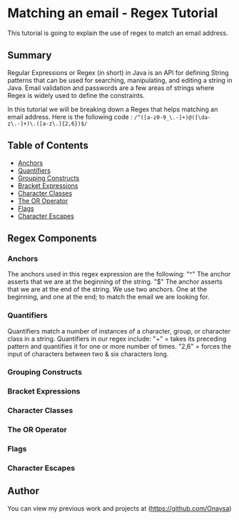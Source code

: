 # Matching an email - Regex Tutorial

This tutorial is going to explain the use of regex to match an email address.

## Summary

Regular Expressions or Regex (in short) in Java is an API for defining String patterns that can be used for searching, manipulating, and editing a string in Java. Email validation and passwords are a few areas of strings where Regex is widely used to define the constraints. 

In this tutorial we will be breaking down a Regex that helps matching an email address. Here is the following code :
 `/^([a-z0-9_\.-]+)@([\da-z\.-]+)\.([a-z\.]{2,6})$/`

## Table of Contents

- [Anchors](#anchors)
- [Quantifiers](#quantifiers)
- [Grouping Constructs](#grouping-constructs)
- [Bracket Expressions](#bracket-expressions)
- [Character Classes](#character-classes)
- [The OR Operator](#the-or-operator)
- [Flags](#flags)
- [Character Escapes](#character-escapes)

## Regex Components

### Anchors

The anchors used in this regex expression are the following:
"^" The anchor asserts that we are at the beginning of the string.
"$" The anchor asserts that we are at the end of the string.
We use two anchors. One at the beginning, and one at the end; to 
match the email we are looking for.


### Quantifiers

Quantifiers match a number of instances of a character, group, or character class in a string.
Quantifiers in our regex include:
"+" = takes its preceding pattern and quantifies it for one or more number of times.
"2,6" = forces the input of characters between two & six characters long.


### Grouping Constructs


### Bracket Expressions


### Character Classes


### The OR Operator


### Flags



### Character Escapes


## Author

You can view my previous work and projects at (https://github.com/Onaysa)
